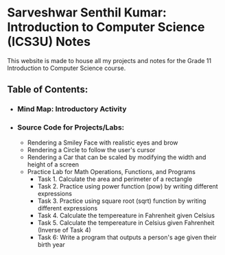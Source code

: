 <h1>Sarveshwar Senthil Kumar: Introduction to Computer Science (ICS3U) Notes</h1>
<text>This website is made to house all my projects and notes for the Grade 11 Introduction to Computer Science course.</text>

<h2>Table of Contents:</h2>
<ul>
  <li><h3>Mind Map: Introductory Activity</h3></li>
  <li><h3>Source Code for Projects/Labs:</h3>
    <ul>
      <li>Rendering a Smiley Face with realistic eyes and brow</li>
      <li>Rendering a Circle to follow the user's cursor</li>
      <li>Rendering a Car that can be scaled by modifying the width and height of a screen</li>
      <li>Practice Lab for Math Operations, Functions, and Programs
          <ul>
            <li>Task 1. Calculate the area and perimeter of a rectangle</li>
            <li>Task 2. Practice using power function (pow) by writing different expressions</li>
            <li>Task 3. Practice using square root (sqrt) function by writing different expressions</li>
            <li>Task 4. Calculate the tempereature in Fahrenheit given Celsius</li>
            <li>Task 5. Calculate the tempereature in Celsius given Fahrenheit (Inverse of Task 4)</li>
            <li>Task 6: Write a program that outputs a person's age given their birth year</li>
          </ul>
    </ul>
  </li>
</ul>
